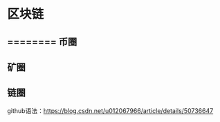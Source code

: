 # 区块链
========
币圈
--------

矿圈
--------

链圈
--------


github语法：https://blog.csdn.net/u012067966/article/details/50736647
